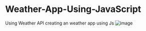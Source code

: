 # Weather-App-Using-JavaScript
Using Weather API creating an weather app using Js
![image](https://github.com/Nitin667/Weather-App-Using-JavaScript/assets/74631112/4362188d-f311-4154-9dea-2abe4e1e1444)
